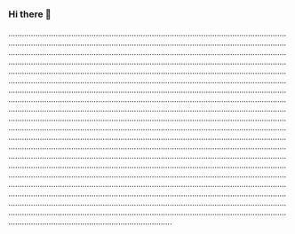 ### Hi there 👋

.........................................................................................................................................................................................................................................................................................................................................................................................................................................................................................................................................................................................................................................................................................................................................................................................................................................................................................................................................................................................................................................................................................................................................................................................................................................................................................................................................................................................................................................................................................................................................................................................................................................................................................................................................................................................................................................................................................................................................................................................................................................................................................................................................................................................................................................................................................................................................................................................................................................................................................................................................................................................................................................................
